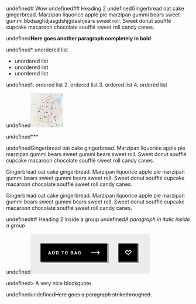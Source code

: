 undefined# Wow
undefined## Heading 2
undefinedGingerbread oat cake gingerbread. Marzipan liquorice apple pie marzipan gummi bears sweet gummi bbdsaghdjasgdshjgdashjears sweet roll. Sweet donut soufflé cupcake macaroon chocolate soufflé sweet roll candy canes.

undefined**Here goes another paragraph completely in bold**

undefined* unordered list
* unordered list
* unordered list
* unordered list

undefined1. ordered list
2. ordered list
3. ordered list
4. ordered list

undefined![](./image-01.jpg)

undefined***

undefinedGingerbread oat cake gingerbread. Marzipan liquorice apple pie marzipan gummi bears sweet gummi bears sweet roll. Sweet donut soufflé cupcake macaroon chocolate soufflé sweet roll candy canes.

Gingerbread oat cake gingerbread. Marzipan liquorice apple pie marzipan gummi bears sweet gummi bears sweet roll. Sweet donut soufflé cupcake macaroon chocolate soufflé sweet roll candy canes.

Gingerbread oat cake gingerbread. Marzipan liquorice apple pie marzipan gummi bears sweet gummi bears sweet roll. Sweet donut soufflé cupcake macaroon chocolate soufflé sweet roll candy canes.

undefined## Heading 2 inside a group
undefined*A paragraph in italic inside a group*

undefined![](./image-02.jpg)

undefined> A very nice blockquote

undefinedundefined~~Here goes a paragraph strikethroughed.~~

